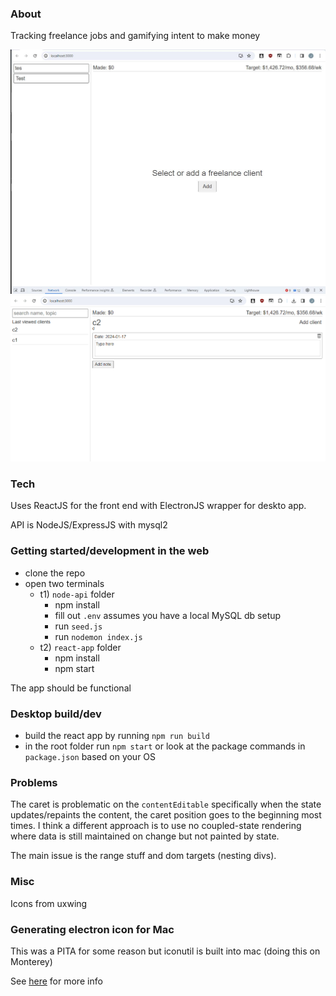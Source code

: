 ### About

Tracking freelance jobs and gamifying intent to make money

<img src="./app-screenshot.JPG"/>

<img src="./drag-drop-demo.gif"/>

### Tech

Uses ReactJS for the front end with ElectronJS wrapper for deskto app.

API is NodeJS/ExpressJS with mysql2

### Getting started/development in the web

* clone the repo
* open two terminals
  * t1) `node-api` folder
    * npm install
    * fill out `.env` assumes you have a local MySQL db setup
    * run `seed.js`
    * run `nodemon index.js`
  * t2) `react-app` folder
    * npm install
    * npm start

The app should be functional

### Desktop build/dev

* build the react app by running `npm run build`
* in the root folder run `npm start` or look at the package commands in `package.json` based on your OS

### Problems

The caret is problematic on the `contentEditable` specifically when the state updates/repaints the content, the caret position goes to the beginning most times. I think a different approach is to use no coupled-state rendering where data is still maintained on change but not painted by state.

The main issue is the range stuff and dom targets (nesting divs).

### Misc

Icons from uxwing

### Generating electron icon for Mac

This was a PITA for some reason but iconutil is built into mac (doing this on Monterey)

See [here](https://stackoverflow.com/questions/29293840/how-to-use-iconutil-on-mac-to-generate-icns-file) for more info
